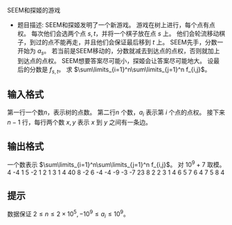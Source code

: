 SEEM和探姬的游戏
- 题目描述:
SEEM和探姬发明了一个新游戏。
游戏在树上进行，每个点有点权。
每次他们会选两个点 $s,t$，并将一个棋子放在点 $s$ 上。
他们会轮流移动棋子，到过的点不能再走，并且他们会保证最后移到 $t$ 上。
SEEM先手，分数一开始为 $a_s$。
若当前是SEEM移动的，分数就减去到达点的点权，否则就加上到达点的点权。
SEEM想要答案尽可能小，探姬会让答案尽可能地大。
设最后的分数是 $f_{s,t}$。
求 $\sum\limits_{i=1}^n\sum\limits_{j=1}^n f_{i,j}$。
## 输入格式
第一行一个数$n$，表示树的点数。
第二行$n$ 个数，$a_i$ 表示第 $i$ 个点的点权。
接下来 $n-1$ 行，每行两个数 $x,y$ 表示 $x$ 到 $y$ 之间有一条边。
## 输出格式
一个数表示 $\sum\limits_{i=1}^n\sum\limits_{j=1}^n f_{i,j}$。
对 $10^9+7$ 取模。
4
-4 1 5 -2
1 2
1 3
1 4
40
8
-2 6 -4 -4 -9 -3 -7 23
8 2
2 3
1 4
6 5
7 6
4 7
5 8
4
## 提示
数据保证 $2\le n \le 2\times 10^5,-10^9\le a_i \le10^9$。